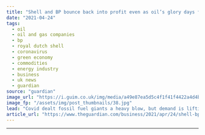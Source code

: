 ```yaml
---
title: "Shell and BP bounce back into profit even as oil’s glory days fade"
date: "2021-04-24"
tags: 
  - oil
  - oil and gas companies
  - bp
  - royal dutch shell
  - coronavirus
  - green economy
  - commodities
  - energy industry
  - business
  - uk news
  - guardian
source: "guardian"
image_url: "https://i.guim.co.uk/img/media/a49e87ea5d5c4f1f41f4422a4d4b0027ac42a08f/0_0_3500_2101/master/3500.jpg?width=460&quality=85&auto=format&fit=max&s=a93169ea3ab92104acf37a8577aabc95"
image_fp: "/assets/img/post_thumbnails/38.jpg"
lead: "Covid dealt fossil fuel giants a heavy blow, but demand is lifting revenues again in a last hurrah before decarbonisationThe world’s biggest oil companies are preparing to mark an end to the darkest year in the industry’s history with a return to pro..."
article_url: "https://www.theguardian.com/business/2021/apr/24/shell-bp-back-into-profit-oils-glory-days-fade"
---
```


---
